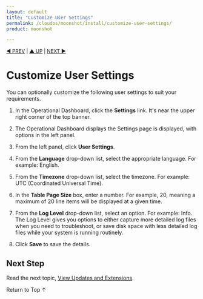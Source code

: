 ```yaml
---
layout: default
title: "Customize User Settings"
permalink: /cloudos/moonshot/install/customize-user-settings/
product: moonshot

---
```

<!--PUBLISHED-->


<script> 

function PageRefresh { 
onLoad="window.refresh" 
} 
 
PageRefresh();

</script>


<p style="font-size: small;"> <a href="/cloudos/moonshot/install/license/">&#9664; PREV</a> | <a href="/cloudos/moonshot/install/">&#9650; UP</a> | <a href="/cloudos/moonshot/install/updates-and-extensions/">NEXT &#9654;</a> </p>

# Customize User Settings

You can optionally customize the following user settings to suit your requirements.  

1. In the Operational Dashboard, click the <b>Settings</b> link. It's near the upper right corner of the top banner.

2. The Operational Dashboard displays the Settings page is displayed, with options in the left panel.

3. From the left panel, click <b>User Settings</b>.  

4. From the <b>Language</b> drop-down list, select the appropriate language. For example: English.

5. From the <b>Timezone</b> drop-down list, select the timezone. For example: UTC (Coordinated Universal Time).

6. In the <b>Table Page Size</b> box, enter a number. For example, 20, meaning a maximum of 20 line items will be displayed at a given time.

7. From the <b>Log Level</b> drop-down list, select an option. For example: Info.  The Log Level gives you options to either capture more detailed log files 
when you need to troubleshoot, or save disk space with less detailed log files while your system is running routinely. 

8. Click <b>Save</b> to save the details.


## Next Step

Read the next topic, [View Updates and Extensions](/cloudos/moonshot/install/updates-and-extensions).  

<a href="#top" style="padding:14px 0px 14px 0px; text-decoration: none;"> Return to Top &#8593; </a>

